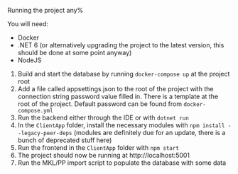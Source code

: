 Running the project any%

You will need:

- Docker
- .NET 6 (or alternatively upgrading the project to the latest version, this should be done at some point anyway)
- NodeJS

1. Build and start the database by running ```docker-compose up``` at the project root
2. Add a file called appsettings.json to the root of the project with the connection string password value filled in. There is a template at the root of the project. Default password can be found from ```docker-compose.yml```
3. Run the backend either through the IDE or with ```dotnet run```
4. In the ```ClientApp``` folder, install the necessary modules with ```npm install --legacy-peer-deps``` (modules are definitely due for an update, there is a bunch of deprecated stuff here)
5. Run the frontend in the ```ClientApp``` folder with ```npm start```
6. The project should now be running at http://localhost:5001
7. Run the MKL/PP import script to populate the database with some data
